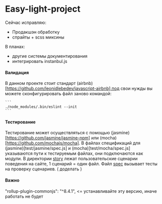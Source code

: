 # Easy-light-project

Сейчас исправляю:
- Продакшэн обработку
- спрайты + scss миксины

В планах:

- другие системы документирования
- интегрировать instanbul.js


#### Валидация
В данном проекте стоит стандарт (airbnb)[https://github.com/leonidlebedev/javascript-airbnb],под свои нужды  вы можете сконфигурировать файл заново
командой:

    ```
    ./node_modules/.bin/eslint --init
    ```

#### Тестирование
Тестирование может осуществляться с помощью (jasmine)[https://github.com/jasmine/jasmine-npm] или (mocha)[https://github.com/mochajs/mocha].
В файлах спецификаций для (jasmine)[test/jasmine/spec.js] и (mocha)[test/mocha/spec.js]
указываются пути к тестируемым файлах, они подключаются как модули.
В директории [story](./tests/gui/story/) лежат пользовательские сценарии поведения на сайте, 1 сценарий = один файл. Файл [spec](./tests/gui/spes.js) вызывает тесты на проверку сценариев. ( доделать )

#### Важно
"rollup-plugin-commonjs": "^8.4.1", <= устанавливайте эту версию, иначе работать не будет





